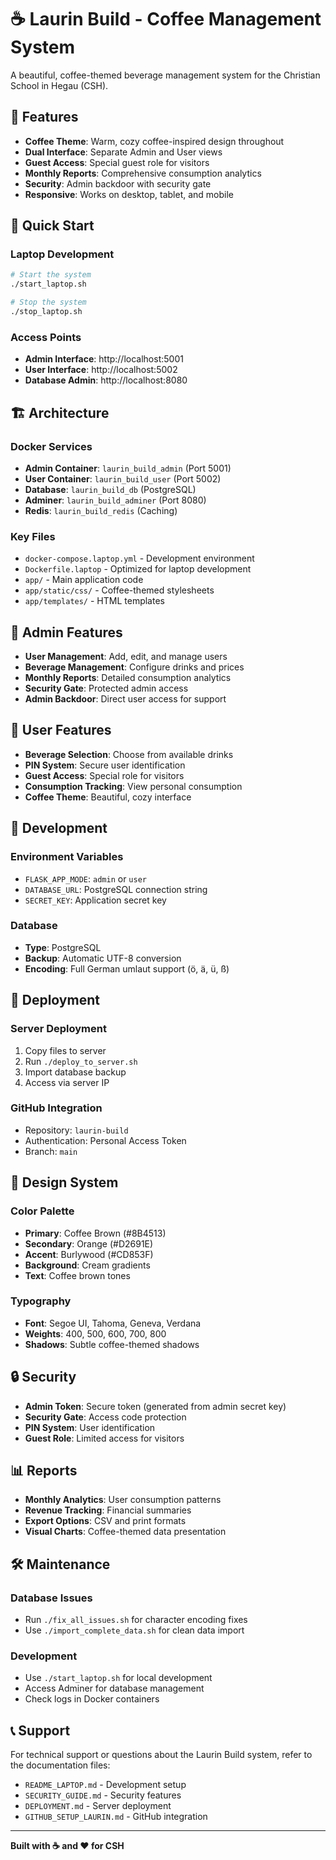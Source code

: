 # ☕ Laurin Build - Coffee Management System

A beautiful, coffee-themed beverage management system for the Christian School in Hegau (CSH).

## 🎨 Features

- **Coffee Theme**: Warm, cozy coffee-inspired design throughout
- **Dual Interface**: Separate Admin and User views
- **Guest Access**: Special guest role for visitors
- **Monthly Reports**: Comprehensive consumption analytics
- **Security**: Admin backdoor with security gate
- **Responsive**: Works on desktop, tablet, and mobile

## 🚀 Quick Start

### Laptop Development
```bash
# Start the system
./start_laptop.sh

# Stop the system
./stop_laptop.sh
```

### Access Points
- **Admin Interface**: http://localhost:5001
- **User Interface**: http://localhost:5002
- **Database Admin**: http://localhost:8080

## 🏗️ Architecture

### Docker Services
- **Admin Container**: `laurin_build_admin` (Port 5001)
- **User Container**: `laurin_build_user` (Port 5002)
- **Database**: `laurin_build_db` (PostgreSQL)
- **Adminer**: `laurin_build_adminer` (Port 8080)
- **Redis**: `laurin_build_redis` (Caching)

### Key Files
- `docker-compose.laptop.yml` - Development environment
- `Dockerfile.laptop` - Optimized for laptop development
- `app/` - Main application code
- `app/static/css/` - Coffee-themed stylesheets
- `app/templates/` - HTML templates

## 🎯 Admin Features

- **User Management**: Add, edit, and manage users
- **Beverage Management**: Configure drinks and prices
- **Monthly Reports**: Detailed consumption analytics
- **Security Gate**: Protected admin access
- **Admin Backdoor**: Direct user access for support

## 👥 User Features

- **Beverage Selection**: Choose from available drinks
- **PIN System**: Secure user identification
- **Guest Access**: Special role for visitors
- **Consumption Tracking**: View personal consumption
- **Coffee Theme**: Beautiful, cozy interface

## 🔧 Development

### Environment Variables
- `FLASK_APP_MODE`: `admin` or `user`
- `DATABASE_URL`: PostgreSQL connection string
- `SECRET_KEY`: Application secret key

### Database
- **Type**: PostgreSQL
- **Backup**: Automatic UTF-8 conversion
- **Encoding**: Full German umlaut support (ö, ä, ü, ß)

## 📱 Deployment

### Server Deployment
1. Copy files to server
2. Run `./deploy_to_server.sh`
3. Import database backup
4. Access via server IP

### GitHub Integration
- Repository: `laurin-build`
- Authentication: Personal Access Token
- Branch: `main`

## 🎨 Design System

### Color Palette
- **Primary**: Coffee Brown (#8B4513)
- **Secondary**: Orange (#D2691E)
- **Accent**: Burlywood (#CD853F)
- **Background**: Cream gradients
- **Text**: Coffee brown tones

### Typography
- **Font**: Segoe UI, Tahoma, Geneva, Verdana
- **Weights**: 400, 500, 600, 700, 800
- **Shadows**: Subtle coffee-themed shadows

## 🔒 Security

- **Admin Token**: Secure token (generated from admin secret key)
- **Security Gate**: Access code protection
- **PIN System**: User identification
- **Guest Role**: Limited access for visitors

## 📊 Reports

- **Monthly Analytics**: User consumption patterns
- **Revenue Tracking**: Financial summaries
- **Export Options**: CSV and print formats
- **Visual Charts**: Coffee-themed data presentation

## 🛠️ Maintenance

### Database Issues
- Run `./fix_all_issues.sh` for character encoding fixes
- Use `./import_complete_data.sh` for clean data import

### Development
- Use `./start_laptop.sh` for local development
- Access Adminer for database management
- Check logs in Docker containers

## 📞 Support

For technical support or questions about the Laurin Build system, refer to the documentation files:
- `README_LAPTOP.md` - Development setup
- `SECURITY_GUIDE.md` - Security features
- `DEPLOYMENT.md` - Server deployment
- `GITHUB_SETUP_LAURIN.md` - GitHub integration

---

**Built with ☕ and ❤️ for CSH**
